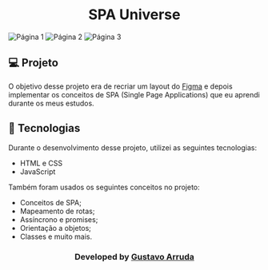 <h1 align="center"> SPA Universe </h1>

![Página 1](https://github.com/Batavoo/SPA_Universe/assets/88382736/e43152a4-35a4-4ab7-90b3-a58dbde93aaf)
![Página 2](https://github.com/Batavoo/SPA_Universe/assets/88382736/97c86674-4048-4eed-b21c-15bbbd7fc3b0)
![Página 3](https://github.com/Batavoo/SPA_Universe/assets/88382736/2a6a8c1d-990e-4d06-a1ab-cd963edfa15f)


## 💻 Projeto

O objetivo desse projeto era de recriar um layout do <a href="https://www.figma.com/file/m8zp3mtxvwyTGQs69nIFM8/%5BDesafios-Explorer%5D-SPA-Universe/duplicate" target="_blank">Figma</a> e depois implementar 
os conceitos de SPA (Single Page Applications) que eu aprendi durante os meus estudos.

## 🚀 Tecnologias

Durante o desenvolvimento desse projeto, utilizei as seguintes tecnologias:

- HTML e CSS
- JavaScript

Também foram usados os seguintes conceitos no projeto:
- Conceitos de SPA;
- Mapeamento de rotas;
- Assíncrono e promises;
- Orientação a objetos;
- Classes e muito mais.

 <h3 align="center"> Developed by <a href="https://www.linkedin.com/in/gustavo-santos-744549234/" target="_blank">Gustavo Arruda</a></h3>
